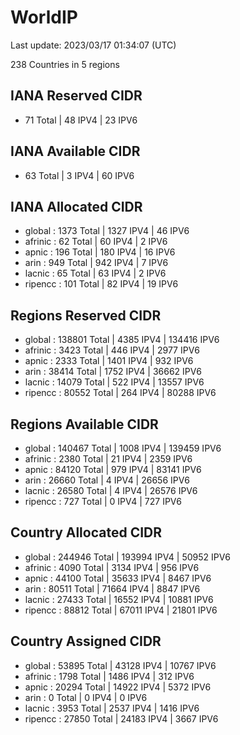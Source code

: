 # WorldIP

Last update: 2023/03/17 01:34:07 (UTC)

238 Countries in 5 regions

## IANA Reserved CIDR

- 71 Total | 48 IPV4 | 23 IPV6

## IANA Available CIDR

- 63 Total | 3 IPV4 | 60 IPV6

## IANA Allocated CIDR

- global : 1373 Total | 1327 IPV4 | 46 IPV6
- afrinic : 62 Total | 60 IPV4 | 2 IPV6
- apnic : 196 Total | 180 IPV4 | 16 IPV6
- arin : 949 Total | 942 IPV4 | 7 IPV6
- lacnic : 65 Total | 63 IPV4 | 2 IPV6
- ripencc : 101 Total | 82 IPV4 | 19 IPV6

## Regions Reserved CIDR

- global : 138801 Total | 4385 IPV4 | 134416 IPV6
- afrinic : 3423 Total | 446 IPV4 | 2977 IPV6
- apnic : 2333 Total | 1401 IPV4 | 932 IPV6
- arin : 38414 Total | 1752 IPV4 | 36662 IPV6
- lacnic : 14079 Total | 522 IPV4 | 13557 IPV6
- ripencc : 80552 Total | 264 IPV4 | 80288 IPV6

## Regions Available CIDR

- global : 140467 Total | 1008 IPV4 | 139459 IPV6
- afrinic : 2380 Total | 21 IPV4 | 2359 IPV6
- apnic : 84120 Total | 979 IPV4 | 83141 IPV6
- arin : 26660 Total | 4 IPV4 | 26656 IPV6
- lacnic : 26580 Total | 4 IPV4 | 26576 IPV6
- ripencc : 727 Total | 0 IPV4 | 727 IPV6

## Country Allocated CIDR

- global : 244946 Total | 193994 IPV4 | 50952 IPV6
- afrinic : 4090 Total | 3134 IPV4 | 956 IPV6
- apnic : 44100 Total | 35633 IPV4 | 8467 IPV6
- arin : 80511 Total | 71664 IPV4 | 8847 IPV6
- lacnic : 27433 Total | 16552 IPV4 | 10881 IPV6
- ripencc : 88812 Total | 67011 IPV4 | 21801 IPV6

## Country Assigned CIDR

- global : 53895 Total | 43128 IPV4 | 10767 IPV6
- afrinic : 1798 Total | 1486 IPV4 | 312 IPV6
- apnic : 20294 Total | 14922 IPV4 | 5372 IPV6
- arin : 0 Total | 0 IPV4 | 0 IPV6
- lacnic : 3953 Total | 2537 IPV4 | 1416 IPV6
- ripencc : 27850 Total | 24183 IPV4 | 3667 IPV6
